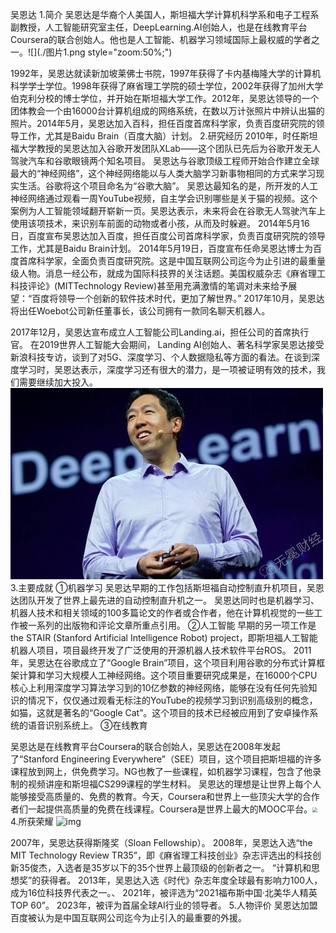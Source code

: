 吴恩达
1.简介
吴恩达是华裔个人美国人，斯坦福大学计算机科学系和电子工程系副教授，人工智能研究室主任，DeepLearning.AI创始人，也是在线教育平台Coursera的联合创始人。他也是人工智能、机器学习领域国际上最权威的学者之一。![](./图片1.png style="zoom:50%;")

1992年，吴恩达就读新加坡莱佛士书院，1997年获得了卡内基梅隆大学的计算机科学学士学位。1998年获得了麻省理工学院的硕士学位，2002年获得了加州大学伯克利分校的博士学位，并开始在斯坦福大学工作。2012年，吴恩达领导的一个团体教会一个由16000台计算机组成的网络系统，在数以万计张照片中辨认出猫的照片。2014年5月，吴恩达加入百科，担任百度首席科学家，负责百度研究院的领导工作，尤其是Baidu Brain（百度大脑）计划。
2.研究经历
2010年，时任斯坦福大学教授的吴恩达加入谷歌开发团队XLab——这个团队已先后为谷歌开发无人驾驶汽车和谷歌眼镜两个知名项目。
  吴恩达与谷歌顶级工程师开始合作建立全球最大的“神经网络”，这个神经网络能以与人类大脑学习新事物相同的方式来学习现实生活。谷歌将这个项目命名为“谷歌大脑”。
  吴恩达最知名的是，所开发的人工神经网络通过观看一周YouTube视频，自主学会识别哪些是关于猫的视频。这个案例为人工智能领域翻开崭新一页。吴恩达表示，未来将会在谷歌无人驾驶汽车上使用该项技术，来识别车前面的动物或者小孩，从而及时躲避。
  2014年5月16日，百度宣布吴恩达加入百度，担任百度公司首席科学家，负责百度研究院的领导工作，尤其是Baidu Brain计划。
  2014年5月19日，百度宣布任命吴恩达博士为百度首席科学家，全面负责百度研究院。这是中国互联网公司迄今为止引进的最重量级人物。消息一经公布，就成为国际科技界的关注话题。美国权威杂志《麻省理工科技评论》(MITTechnology Review)甚至用充满激情的笔调对未来给予展望：“百度将领导一个创新的软件技术时代，更加了解世界。”
  2017年10月，吴恩达将出任Woebot公司新任董事长，该公司拥有一款同名聊天机器人。

2017年12月，吴恩达宣布成立人工智能公司Landing.ai，担任公司的首席执行官。
  在2019世界人工智能大会期间， Landing AI创始人、著名科学家吴恩达接受新浪科技专访，谈到了对5G、深度学习、个人数据隐私等方面的看法。在谈到深度学习时，吴恩达表示，深度学习还有很大的潜力，是一项被证明有效的技术，我们需要继续加大投入。![](./图片2.png)
3.主要成就
①机器学习
吴恩达早期的工作包括斯坦福自动控制直升机项目，吴恩达团队开发了世界上最先进的自动控制直升机之一。
吴恩达同时也是机器学习、机器人技术和相关领域的100多篇论文的作者或合作者，他在计算机视觉的一些工作被一系列的出版物和评论文章所重点引用。
②人工智能
早期的另一项工作是the STAIR (Stanford Artificial Intelligence Robot) project，即斯坦福人工智能机器人项目，项目最终开发了广泛使用的开源机器人技术软件平台ROS。
2011年，吴恩达在谷歌成立了“Google Brain”项目，这个项目利用谷歌的分布式计算框架计算和学习大规模人工神经网络。这个项目重要研究成果是，在16000个CPU核心上利用深度学习算法学习到的10亿参数的神经网络，能够在没有任何先验知识的情况下，仅仅通过观看无标注的YouTube的视频学习到识别高级别的概念，如猫，这就是著名的“Google Cat”。这个项目的技术已经被应用到了安卓操作系统的语音识别系统上。
③在线教育

吴恩达是在线教育平台Coursera的联合创始人，吴恩达在2008年发起了“Stanford Engineering Everywhere”（SEE）项目，这个项目把斯坦福的许多课程放到网上，供免费学习。NG也教了一些课程，如机器学习课程，包含了他录制的视频讲座和斯坦福CS299课程的学生材料。
吴恩达的理想是让世界上每个人能够接受高质量的、免费的教育。今天，Coursera和世界上一些顶尖大学的合作者们一起提供高质量的免费在线课程。Coursera是世界上最大的MOOC平台。<img src="C:\Users\huangrong\Desktop\图片3.png" style="zoom:50%;" />
4.所获荣耀
![img](https://bkimg.cdn.bcebos.com/pic/728da9773912b31bb051852ef54a217adab44aed4b23?x-bce-process=image/watermark,image_d2F0ZXIvYmFpa2U4MA==,g_7,xp_5,yp_5/format,f_auto)

2007年，吴恩达获得斯隆奖（Sloan Fellowship）。
2008年，吴恩达入选“the MIT Technology Review TR35”，即《麻省理工科技创业》杂志评选出的科技创新35俊杰，入选者是35岁以下的35个世界上最顶级的创新者之一。
“计算机和思想奖”的获得者。
2013年，吴恩达入选《时代》杂志年度全球最有影响力100人，成为16位科技界代表之一。、
2021年，被评选为“2021福布斯中国·北美华人精英TOP 60”。
2023年，被评为首届全球AI行业的领导者。
5.人物评价
吴恩达加盟百度被认为是中国互联网公司迄今为止引入的最重要的外援。
